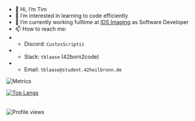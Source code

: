 - 👋 Hi, I’m Tim
- 👀 I’m interested in learning to code efficiently
- 🌱 I’m currently working fulltime at [IDS Imaging](https://ids-imaging.com/) as Software Developer
- 📫 How to reach me:
- - Discord: `CustosScriptis`
- - Slack: `tblaase` (42born2code)
- - Email: `tblaase@student.42heilbronn.de`

<!---[![Tim's GitHub stats](https://github-readme-stats.vercel.app/api?username=tblaase&theme=dark&count_private=true)](https://github.com/anuraghazra/github-readme-stats)<br>--->
<!---[![42 Profile Card](https://1337-readme.vercel.app/api/profile?cursus=42cursus&dark=true&email=hide&leet_logo=hide&login=tblaase)](https://profile.intra.42.fr/users/tblaase)--->
![Metrics](https://github.com/hassan-kheireddin/hassan-kheireddin/blob/main/github-metrics.svg)

[![Top Langs](https://github-readme-stats-git-masterrstaa-rickstaa.vercel.app/api/top-langs/?username=hassan-kheireddin&theme=dark&count_private=true)](https://github.com/anuraghazra/github-readme-stats)<br>
<br>
<br>
![Profile views](https://profile-counter.glitch.me/hassan-kheireddin/count.svg)
